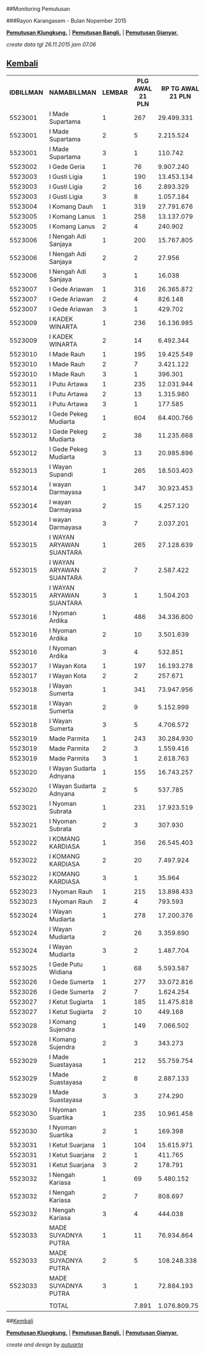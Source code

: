 ##Monitoring Pemutusan 

###Rayon Karangasem - Bulan Nopember 2015

**[Pemutusan Klungkung.](https://github.com/areabatur/3mm.3atur/blob/master/klungkung112015.markdown )** | 
**[Pemutusan Bangli.](https://github.com/areabatur/3mm.3atur/blob/master/bangli112015.markdown )** | 
**[Pemutusan Gianyar.](https://github.com/areabatur/3mm.3atur/blob/master/gianyar112015.markdown )**


_create data tgl 26.11.2015 jam 07.06_
## [Kembali](http://areabatur.github.io/3mm.3atur/)

<table><tbody><tr><th>IDBILLMAN</th><th>NAMABILLMAN</th><th>LEMBAR</th><th> PLG AWAL 21 PLN </th><th> RP TG AWAL 21 PLN </th><th> RP BK AWAL 21 PLN </th><th> TARGET AKHIR PLN </th><th> % REALISASI </th><th> SISA RP TG 26 07:30 </th><th> SISA RP BK 26 07:30 </th><th> SISA PLG 26 07:30 </th><th>BELUM</th><th>DATANGI</th><th>SEGEL</th><th>LNS</th><th> SISA RP TG 25 16:45 </th><th> SISA RP BK 25 16:45 </th><th> SISA PLG 25 16:45 </th><th>BELUM</th><th>DATANGI</th><th>SEGEL</th><th>LNS</th><th> SISA RP TG 25 01:45 </th><th> SISA RP BK 25 01:45 </th><th> SISA PLG 25 01:45 </th><th> BELUM </th><th> DATANGI </th><th> SEGEL </th><th> LNS </th><th> </th><th> SISA RP TG 24 0617 </th><th> SISA RP BK </th><th> TPLG </th><th> BELUM </th><th> DATANGI </th><th> SEGEL </th><th> LNS </th><th> SISA RP TG 23 1830 </th><th> SISA RP BK </th><th> TPLG </th><th> BELUM </th><th> DATANGI </th><th> SEGEL </th></tr><tr><td>5523001</td><td>I Made Supartama</td><td>1</td><td> 267 </td><td> 29.499.331 </td><td> 1.092.864 </td><td> 5.113.576 </td><td> (1)</td><td> 16.926.402 </td><td> 653.864 </td><td> 169 </td><td>169</td><td> </td><td> </td><td>418450|6</td><td> 17.344.852 </td><td> 673.864 </td><td> 175 </td><td>175</td><td> </td><td> </td><td>3150353|15</td><td> 20.495.205 </td><td> 815.864 </td><td> 190 </td><td> 190 </td><td> </td><td> </td><td> 2685505|19 </td><td> </td><td> 23.180.710 </td><td> 888.864 </td><td> 209 </td><td> 209 </td><td> </td><td> </td><td> 234457|3 </td><td> 23.415.167 </td><td> 897.864 </td><td> 212 </td><td> 212 </td><td> </td><td> </td></tr><tr><td>5523001</td><td>I Made Supartama</td><td>2</td><td> 5 </td><td> 2.215.524 </td><td> 87.000 </td><td> 384.051 </td><td> (4)</td><td> 2.196.706 </td><td> 78.000 </td><td> 4 </td><td>0</td><td>4</td><td> </td><td>0|0</td><td> 2.196.706 </td><td> 78.000 </td><td> 4 </td><td>0</td><td>4</td><td> </td><td>0|0</td><td> 2.196.706 </td><td> 78.000 </td><td> 4 </td><td> - </td><td> 4 </td><td> </td><td> 0|0 </td><td> </td><td> 2.196.706 </td><td> 78.000 </td><td> 4 </td><td> - </td><td> 4 </td><td> </td><td> 0|0 </td><td> 2.196.706 </td><td> 78.000 </td><td> 4 </td><td> - </td><td> 4 </td><td> </td></tr><tr><td>5523001</td><td>I Made Supartama</td><td>3</td><td> 1 </td><td> 110.742 </td><td> 18.000 </td><td> 19.197 </td><td> 2 </td><td> - </td><td> - </td><td> </td><td>0</td><td> </td><td> </td><td>0|0</td><td> - </td><td> - </td><td> </td><td>0</td><td> </td><td>0</td><td>0|0</td><td> - </td><td> - </td><td> </td><td> - </td><td> </td><td> </td><td> 110742|1 </td><td> </td><td> 110.742 </td><td> 18.000 </td><td> 1 </td><td> 1 </td><td> </td><td> </td><td> 0|0 </td><td> 110.742 </td><td> 18.000 </td><td> 1 </td><td> 1 </td><td> </td><td> </td></tr><tr><td>5523002</td><td>I Gede Geria</td><td>1</td><td> 76 </td><td> 9.907.240 </td><td> 545.000 </td><td> 1.717.375 </td><td> 0 </td><td> 2.807.730 </td><td> 122.000 </td><td> 25 </td><td>23</td><td>2</td><td> </td><td>0|0</td><td> 2.807.730 </td><td> 122.000 </td><td> 25 </td><td>23</td><td>2</td><td> </td><td>0|0</td><td> 2.807.730 </td><td> 122.000 </td><td> 25 </td><td> 23 </td><td> 2 </td><td> </td><td> 2707979|17 </td><td> </td><td> 5.515.709 </td><td> 247.000 </td><td> 42 </td><td> 40 </td><td> 2 </td><td> </td><td> 245473|8 </td><td> 5.761.182 </td><td> 271.000 </td><td> 50 </td><td> 48 </td><td> 2 </td><td> </td></tr><tr><td>5523003</td><td>I Gusti Ligia</td><td>1</td><td> 190 </td><td> 13.453.134 </td><td> 657.000 </td><td> 2.332.040 </td><td> (1)</td><td> 6.545.894 </td><td> 387.000 </td><td> 109 </td><td>109</td><td> </td><td> </td><td>299054|2</td><td> 6.844.948 </td><td> 395.000 </td><td> 111 </td><td>111</td><td> </td><td> </td><td>1654835|18</td><td> 8.499.783 </td><td> 453.000 </td><td> 129 </td><td> 129 </td><td> </td><td> </td><td> 355212|7 </td><td> </td><td> 8.854.995 </td><td> 474.000 </td><td> 136 </td><td> 136 </td><td> </td><td> </td><td> 142236|2 </td><td> 8.997.231 </td><td> 480.000 </td><td> 138 </td><td> 138 </td><td> </td><td> </td></tr><tr><td>5523003</td><td>I Gusti Ligia</td><td>2</td><td> 16 </td><td> 2.893.329 </td><td> 162.000 </td><td> 501.546 </td><td> (3)</td><td> 2.513.937 </td><td> 117.000 </td><td> 11 </td><td>11</td><td> </td><td> </td><td>0|0</td><td> 2.513.937 </td><td> 117.000 </td><td> 11 </td><td>11</td><td> </td><td> </td><td>248734|3</td><td> 2.762.671 </td><td> 144.000 </td><td> 14 </td><td> 14 </td><td> </td><td> </td><td> 48179|1 </td><td> </td><td> 2.810.850 </td><td> 153.000 </td><td> 15 </td><td> 15 </td><td> </td><td> </td><td> 0|0 </td><td> 2.810.850 </td><td> 153.000 </td><td> 15 </td><td> 15 </td><td> </td><td> </td></tr><tr><td>5523003</td><td>I Gusti Ligia</td><td>3</td><td> 8 </td><td> 1.057.184 </td><td> 144.000 </td><td> 183.258 </td><td> 2 </td><td> 64.103 </td><td> 18.000 </td><td> 1 </td><td>1</td><td> </td><td> </td><td>0|0</td><td> 64.103 </td><td> 18.000 </td><td> 1 </td><td>1</td><td> </td><td> </td><td>0|0</td><td> 64.103 </td><td> 18.000 </td><td> 1 </td><td> 1 </td><td> </td><td> </td><td> 774285|4 </td><td> </td><td> 838.388 </td><td> 90.000 </td><td> 5 </td><td> 5 </td><td> </td><td> </td><td> 0|0 </td><td> 838.388 </td><td> 90.000 </td><td> 5 </td><td> 5 </td><td> </td><td> </td></tr><tr><td>5523004</td><td>I Komang Dauh</td><td>1</td><td> 319 </td><td> 27.791.676 </td><td> 1.135.000 </td><td> 4.817.562 </td><td> (2)</td><td> 16.671.178 </td><td> 467.000 </td><td> 136 </td><td>136</td><td> </td><td> </td><td>2333410|59</td><td> 19.004.588 </td><td> 644.000 </td><td> 195 </td><td>195</td><td> </td><td> </td><td>810571|10</td><td> 19.815.159 </td><td> 676.000 </td><td> 205 </td><td> 205 </td><td> </td><td> </td><td> 3760490|51 </td><td> </td><td> 23.575.649 </td><td> 884.000 </td><td> 256 </td><td> 256 </td><td> </td><td> </td><td> 452340|8 </td><td> 24.027.989 </td><td> 919.000 </td><td> 264 </td><td> 264 </td><td> </td><td> </td></tr><tr><td>5523005</td><td>I Komang Lanus</td><td>1</td><td> 258 </td><td> 13.137.079 </td><td> 807.000 </td><td> 2.277.253 </td><td> (1)</td><td> 7.707.963 </td><td> 503.000 </td><td> 165 </td><td>165</td><td> </td><td> </td><td>0|0</td><td> 7.707.963 </td><td> 503.000 </td><td> 165 </td><td>165</td><td> </td><td> </td><td>1107679|13</td><td> 8.815.642 </td><td> 548.000 </td><td> 178 </td><td> 178 </td><td> </td><td> </td><td> 520668|16 </td><td> </td><td> 9.336.310 </td><td> 600.000 </td><td> 194 </td><td> 194 </td><td> </td><td> </td><td> 0|0 </td><td> 9.336.310 </td><td> 600.000 </td><td> 194 </td><td> 194 </td><td> </td><td> </td></tr><tr><td>5523005</td><td>I Komang Lanus</td><td>2</td><td> 4 </td><td> 240.902 </td><td> 36.000 </td><td> 41.759 </td><td> 0 </td><td> 63.682 </td><td> 9.000 </td><td> 1 </td><td>1</td><td> </td><td> </td><td>0|0</td><td> 63.682 </td><td> 9.000 </td><td> 1 </td><td>1</td><td> </td><td> </td><td>0|0</td><td> 63.682 </td><td> 9.000 </td><td> 1 </td><td> 1 </td><td> </td><td> </td><td> 86943|2 </td><td> </td><td> 150.625 </td><td> 27.000 </td><td> 3 </td><td> 3 </td><td> </td><td> </td><td> 0|0 </td><td> 150.625 </td><td> 27.000 </td><td> 3 </td><td> 3 </td><td> </td><td> </td></tr><tr><td>5523006</td><td>I Nengah Adi Sanjaya</td><td>1</td><td> 200 </td><td> 15.767.805 </td><td> 769.000 </td><td> 2.733.278 </td><td> (1)</td><td> 8.644.261 </td><td> 457.000 </td><td> 113 </td><td>113</td><td> </td><td> </td><td>269563|3</td><td> 8.913.824 </td><td> 466.000 </td><td> 116 </td><td>116</td><td> </td><td> </td><td>106467|3</td><td> 9.020.291 </td><td> 475.000 </td><td> 119 </td><td> 119 </td><td> </td><td> </td><td> 298836|4 </td><td> </td><td> 9.319.127 </td><td> 487.000 </td><td> 123 </td><td> 123 </td><td> </td><td> </td><td> 614865|18 </td><td> 9.933.992 </td><td> 541.000 </td><td> 141 </td><td> 141 </td><td> </td><td> </td></tr><tr><td>5523006</td><td>I Nengah Adi Sanjaya</td><td>2</td><td> 2 </td><td> 27.956 </td><td> 18.000 </td><td> 4.846 </td><td> (4)</td><td> 27.956 </td><td> 18.000 </td><td> 2 </td><td>0</td><td> </td><td>2</td><td>0|0</td><td> 27.956 </td><td> 18.000 </td><td> 2 </td><td>0</td><td> </td><td>2</td><td>0|0</td><td> 27.956 </td><td> 18.000 </td><td> 2 </td><td> - </td><td> </td><td> 2 </td><td> 0|0 </td><td> </td><td> 27.956 </td><td> 18.000 </td><td> 2 </td><td> - </td><td> </td><td> 2 </td><td> 0|0 </td><td> 27.956 </td><td> 18.000 </td><td> 2 </td><td> - </td><td> </td><td> 2 </td></tr><tr><td>5523006</td><td>I Nengah Adi Sanjaya</td><td>3</td><td> 1 </td><td> 16.038 </td><td> 18.000 </td><td> 2.780 </td><td> (4)</td><td> 16.038 </td><td> 18.000 </td><td> 1 </td><td>1</td><td> </td><td> </td><td>0|0</td><td> 16.038 </td><td> 18.000 </td><td> 1 </td><td>1</td><td> </td><td> </td><td>0|0</td><td> 16.038 </td><td> 18.000 </td><td> 1 </td><td> 1 </td><td> </td><td> </td><td> 0|0 </td><td> </td><td> 16.038 </td><td> 18.000 </td><td> 1 </td><td> 1 </td><td> </td><td> </td><td> 0|0 </td><td> 16.038 </td><td> 18.000 </td><td> 1 </td><td> 1 </td><td> </td><td> </td></tr><tr><td>5523007</td><td>I Gede Ariawan</td><td>1</td><td> 316 </td><td> 26.365.872 </td><td> 1.169.000 </td><td> 4.570.405 </td><td> (1)</td><td> 11.734.751 </td><td> 512.000 </td><td> 155 </td><td>85</td><td>66</td><td>4</td><td>4117182|68</td><td> 15.851.933 </td><td> 767.000 </td><td> 223 </td><td>127</td><td>90</td><td>6</td><td>3237531|20</td><td> 19.089.464 </td><td> 884.000 </td><td> 243 </td><td> 144 </td><td> 92 </td><td> 7 </td><td> 906984|19 </td><td> </td><td> 19.996.448 </td><td> 941.000 </td><td> 262 </td><td> 155 </td><td> 100 </td><td> 7 </td><td> 525949|10 </td><td> 20.522.397 </td><td> 971.000 </td><td> 272 </td><td> 157 </td><td> 108 </td><td> 7 </td></tr><tr><td>5523007</td><td>I Gede Ariawan</td><td>2</td><td> 4 </td><td> 826.148 </td><td> 36.000 </td><td> 143.209 </td><td> 1 </td><td> 140.930 </td><td> 18.000 </td><td> 2 </td><td>0</td><td>2</td><td> </td><td>0|0</td><td> 140.930 </td><td> 18.000 </td><td> 2 </td><td>0</td><td>2</td><td> </td><td>685218|2</td><td> 826.148 </td><td> 36.000 </td><td> 4 </td><td> - </td><td> 4 </td><td> </td><td> 0|0 </td><td> </td><td> 826.148 </td><td> 36.000 </td><td> 4 </td><td> - </td><td> 4 </td><td> </td><td> 0|0 </td><td> 826.148 </td><td> 36.000 </td><td> 4 </td><td> - </td><td> 4 </td><td> </td></tr><tr><td>5523007</td><td>I Gede Ariawan</td><td>3</td><td> 1 </td><td> 429.702 </td><td> 30.000 </td><td> 74.487 </td><td> (4)</td><td> 429.702 </td><td> 30.000 </td><td> 1 </td><td>1</td><td> </td><td> </td><td>0|0</td><td> 429.702 </td><td> 30.000 </td><td> 1 </td><td>1</td><td> </td><td> </td><td>0|0</td><td> 429.702 </td><td> 30.000 </td><td> 1 </td><td> 1 </td><td> </td><td> </td><td> 0|0 </td><td> </td><td> 429.702 </td><td> 30.000 </td><td> 1 </td><td> 1 </td><td> </td><td> </td><td> 0|0 </td><td> 429.702 </td><td> 30.000 </td><td> 1 </td><td> 1 </td><td> </td><td> </td></tr><tr><td>5523009</td><td>I KADEK WINARTA</td><td>1</td><td> 236 </td><td> 16.136.985 </td><td> 757.000 </td><td> 2.797.274 </td><td> (2)</td><td> 11.274.197 </td><td> 565.000 </td><td> 177 </td><td>177</td><td> </td><td> </td><td>0|0</td><td> 11.274.197 </td><td> 565.000 </td><td> 177 </td><td>177</td><td> </td><td> </td><td>166723|8</td><td> 11.440.920 </td><td> 589.000 </td><td> 185 </td><td> 185 </td><td> </td><td> </td><td> 880025|14 </td><td> </td><td> 12.320.945 </td><td> 631.000 </td><td> 199 </td><td> 199 </td><td> </td><td> </td><td> 679054|2 </td><td> 12.999.999 </td><td> 641.000 </td><td> 201 </td><td> 201 </td><td> </td><td> </td></tr><tr><td>5523009</td><td>I KADEK WINARTA</td><td>2</td><td> 14 </td><td> 6.492.344 </td><td> 162.000 </td><td> 1.125.419 </td><td> (4)</td><td> 6.322.514 </td><td> 144.000 </td><td> 12 </td><td>0</td><td>12</td><td> </td><td>0|0</td><td> 6.322.514 </td><td> 144.000 </td><td> 12 </td><td>0</td><td>12</td><td> </td><td>0|0</td><td> 6.322.514 </td><td> 144.000 </td><td> 12 </td><td> - </td><td> 12 </td><td> </td><td> 169830|2 </td><td> </td><td> 6.492.344 </td><td> 162.000 </td><td> 14 </td><td> - </td><td> 14 </td><td> </td><td> 0|0 </td><td> 6.492.344 </td><td> 162.000 </td><td> 14 </td><td> - </td><td> 14 </td><td> </td></tr><tr><td>5523010</td><td>I Made Rauh</td><td>1</td><td> 195 </td><td> 19.425.549 </td><td> 905.000 </td><td> 3.367.331 </td><td> (1)</td><td> 11.729.614 </td><td> 525.000 </td><td> 111 </td><td>111</td><td> </td><td> </td><td>0|0</td><td> 11.729.614 </td><td> 525.000 </td><td> 111 </td><td>111</td><td> </td><td> </td><td>911875|9</td><td> 12.641.489 </td><td> 558.000 </td><td> 120 </td><td> 120 </td><td> </td><td> </td><td> 3309711|20 </td><td> </td><td> 15.951.200 </td><td> 726.000 </td><td> 140 </td><td> 140 </td><td> </td><td> </td><td> 0|0 </td><td> 15.951.200 </td><td> 726.000 </td><td> 140 </td><td> 140 </td><td> </td><td> </td></tr><tr><td>5523010</td><td>I Made Rauh</td><td>2</td><td> 7 </td><td> 3.421.122 </td><td> 105.000 </td><td> 593.036 </td><td> (4)</td><td> 3.263.410 </td><td> 87.000 </td><td> 5 </td><td>1</td><td>4</td><td> </td><td>0|0</td><td> 3.263.410 </td><td> 87.000 </td><td> 5 </td><td>1</td><td>4</td><td> </td><td>0|0</td><td> 3.263.410 </td><td> 87.000 </td><td> 5 </td><td> 1 </td><td> 4 </td><td> </td><td> 0|0 </td><td> </td><td> 3.263.410 </td><td> 87.000 </td><td> 5 </td><td> 1 </td><td> 4 </td><td> </td><td> 0|0 </td><td> 3.263.410 </td><td> 87.000 </td><td> 5 </td><td> 1 </td><td> 4 </td><td> </td></tr><tr><td>5523010</td><td>I Made Rauh</td><td>3</td><td> 1 </td><td> 396.301 </td><td> 18.000 </td><td> 68.697 </td><td> 2 </td><td> - </td><td> - </td><td> - </td><td>0</td><td> </td><td> </td><td>0|0</td><td> - </td><td> - </td><td> - </td><td>0</td><td> </td><td> </td><td>396301|1</td><td> 396.301 </td><td> 18.000 </td><td> 1 </td><td> 1 </td><td> </td><td> </td><td> 0|0 </td><td> </td><td> 396.301 </td><td> 18.000 </td><td> 1 </td><td> 1 </td><td> </td><td> </td><td> 0|0 </td><td> 396.301 </td><td> 18.000 </td><td> 1 </td><td> 1 </td><td> </td><td> </td></tr><tr><td>5523011</td><td>I Putu Artawa</td><td>1</td><td> 235 </td><td> 12.031.944 </td><td> 734.000 </td><td> 2.085.683 </td><td> (1)</td><td> 6.396.190 </td><td> 394.000 </td><td> 125 </td><td>121</td><td>4</td><td> </td><td>0|0</td><td> 6.396.190 </td><td> 394.000 </td><td> 125 </td><td>121</td><td>4</td><td> </td><td>1338242|19</td><td> 7.734.432 </td><td> 455.000 </td><td> 144 </td><td> 140 </td><td> 4 </td><td> </td><td> 1297687|23 </td><td> </td><td> 9.032.119 </td><td> 524.000 </td><td> 167 </td><td> 161 </td><td> 6 </td><td> </td><td> 0|0 </td><td> 9.032.119 </td><td> 524.000 </td><td> 167 </td><td> 161 </td><td> 6 </td><td> </td></tr><tr><td>5523011</td><td>I Putu Artawa</td><td>2</td><td> 13 </td><td> 1.315.980 </td><td> 117.000 </td><td> 228.119 </td><td> (0)</td><td> 479.579 </td><td> 45.000 </td><td> 5 </td><td>5</td><td> </td><td> </td><td>0|0</td><td> 479.579 </td><td> 45.000 </td><td> 5 </td><td>5</td><td> </td><td> </td><td>0|0</td><td> 479.579 </td><td> 45.000 </td><td> 5 </td><td> 5 </td><td> </td><td> </td><td> 112331|1 </td><td> </td><td> 591.910 </td><td> 54.000 </td><td> 6 </td><td> 6 </td><td> </td><td> </td><td> 0|0 </td><td> 591.910 </td><td> 54.000 </td><td> 6 </td><td> 6 </td><td> </td><td> </td></tr><tr><td>5523011</td><td>I Putu Artawa</td><td>3</td><td> 1 </td><td> 177.585 </td><td> 18.000 </td><td> 30.784 </td><td> 2 </td><td> - </td><td> - </td><td> - </td><td>0</td><td> </td><td> </td><td>0|0</td><td> - </td><td> - </td><td> - </td><td>0</td><td> </td><td>0</td><td>0|0</td><td> </td><td> </td><td> </td><td> - </td><td> </td><td> </td><td> 0|0 </td><td> </td><td> </td><td> </td><td> </td><td> </td><td> </td><td> </td><td> 0|0 </td><td> </td><td> </td><td> </td><td> </td><td> </td><td> </td></tr><tr><td>5523012</td><td>I Gede Pekeg Mudiarta</td><td>1</td><td> 604 </td><td> 64.400.766 </td><td> 2.922.581 </td><td> 11.163.582 </td><td> (1)</td><td> 27.812.865 </td><td> 1.485.000 </td><td> 343 </td><td>343</td><td> </td><td> </td><td>3195064|57</td><td> 31.007.929 </td><td> 1.658.000 </td><td> 400 </td><td>400</td><td> </td><td> </td><td>3176104|6</td><td> 34.184.033 </td><td> 1.757.366 </td><td> 406 </td><td> 406 </td><td> </td><td> </td><td> 2793593|35 </td><td> </td><td> 36.977.626 </td><td> 1.934.366 </td><td> 441 </td><td> 441 </td><td> </td><td> </td><td> 941889|26 </td><td> 37.919.515 </td><td> 2.012.366 </td><td> 467 </td><td> 467 </td><td> </td><td> </td></tr><tr><td>5523012</td><td>I Gede Pekeg Mudiarta</td><td>2</td><td> 38 </td><td> 11.235.668 </td><td> 414.000 </td><td> 1.947.652 </td><td> (2)</td><td> 8.056.225 </td><td> 285.000 </td><td> 25 </td><td>25</td><td> </td><td> </td><td>0|0</td><td> 8.056.225 </td><td> 285.000 </td><td> 25 </td><td>25</td><td> </td><td> </td><td>2187870|3</td><td> 10.244.095 </td><td> 318.000 </td><td> 28 </td><td> 28 </td><td> </td><td> </td><td> 0|0 </td><td> </td><td> 10.244.095 </td><td> 318.000 </td><td> 28 </td><td> 28 </td><td> </td><td> </td><td> 0|0 </td><td> 10.244.095 </td><td> 318.000 </td><td> 28 </td><td> 28 </td><td> </td><td> </td></tr><tr><td>5523012</td><td>I Gede Pekeg Mudiarta</td><td>3</td><td> 13 </td><td> 20.985.896 </td><td> 1.260.421 </td><td> 3.637.810 </td><td> (1)</td><td> 11.256.264 </td><td> 662.395 </td><td> 7 </td><td>7</td><td> </td><td> </td><td>424749|3</td><td> 11.681.013 </td><td> 716.395 </td><td> 10 </td><td>10</td><td> </td><td> </td><td>0|0</td><td> 11.681.013 </td><td> 716.395 </td><td> 10 </td><td> 10 </td><td> </td><td> </td><td> 9275109|2 </td><td> </td><td> 20.956.122 </td><td> 1.242.421 </td><td> 12 </td><td> 12 </td><td> </td><td> </td><td> 0|0 </td><td> 20.956.122 </td><td> 1.242.421 </td><td> 12 </td><td> 12 </td><td> </td><td> </td></tr><tr><td>5523013</td><td>I Wayan Supandi</td><td>1</td><td> 265 </td><td> 18.503.403 </td><td> 894.000 </td><td> 3.207.481 </td><td> (2)</td><td> 13.293.953 </td><td> 545.000 </td><td> 152 </td><td>152</td><td> </td><td> </td><td>0|0</td><td> 13.293.953 </td><td> 545.000 </td><td> 152 </td><td>152</td><td> </td><td> </td><td>2263060|49</td><td> 15.557.013 </td><td> 692.000 </td><td> 201 </td><td> 201 </td><td> </td><td> </td><td> 861088|17 </td><td> </td><td> 16.418.101 </td><td> 743.000 </td><td> 218 </td><td> 218 </td><td> </td><td> </td><td> 79765|2 </td><td> 16.497.866 </td><td> 749.000 </td><td> 220 </td><td> 220 </td><td> </td><td> </td></tr><tr><td>5523014</td><td>I wayan Darmayasa</td><td>1</td><td> 347 </td><td> 30.923.453 </td><td> 1.194.000 </td><td> 5.360.441 </td><td> (2)</td><td> 20.541.858 </td><td> 865.000 </td><td> 248 </td><td>182</td><td>65</td><td>1</td><td>0|0</td><td> 20.541.858 </td><td> 865.000 </td><td> 248 </td><td>182</td><td>65</td><td>1</td><td>1025730|14</td><td> 21.567.588 </td><td> 907.000 </td><td> 262 </td><td> 191 </td><td> 70 </td><td> 1 </td><td> 1565929|25 </td><td> </td><td> 23.133.517 </td><td> 984.000 </td><td> 287 </td><td> 208 </td><td> 78 </td><td> 1 </td><td> 633789|1 </td><td> 23.767.306 </td><td> 989.000 </td><td> 288 </td><td> 209 </td><td> 78 </td><td> 1 </td></tr><tr><td>5523014</td><td>I wayan Darmayasa</td><td>2</td><td> 15 </td><td> 4.257.120 </td><td> 153.000 </td><td> 737.953 </td><td> (4)</td><td> 4.140.108 </td><td> 135.000 </td><td> 13 </td><td>11</td><td>2</td><td> </td><td>0|0</td><td> 4.140.108 </td><td> 135.000 </td><td> 13 </td><td>11</td><td>2</td><td> </td><td>0|0</td><td> 4.140.108 </td><td> 135.000 </td><td> 13 </td><td> 11 </td><td> 2 </td><td> </td><td> 70097|1 </td><td> </td><td> 4.210.205 </td><td> 144.000 </td><td> 14 </td><td> 12 </td><td> 2 </td><td> </td><td> 0|0 </td><td> 4.210.205 </td><td> 144.000 </td><td> 14 </td><td> 12 </td><td> 2 </td><td> </td></tr><tr><td>5523014</td><td>I wayan Darmayasa</td><td>3</td><td> 7 </td><td> 2.037.201 </td><td> 138.000 </td><td> 353.140 </td><td> (1)</td><td> 958.104 </td><td> 30.000 </td><td> 1 </td><td>1</td><td> </td><td> </td><td>70372|2</td><td> 1.028.476 </td><td> 66.000 </td><td> 3 </td><td>1</td><td>2</td><td> </td><td>357421|2</td><td> 1.385.897 </td><td> 102.000 </td><td> 5 </td><td> 3 </td><td> 2 </td><td> </td><td> 581806|1 </td><td> </td><td> 1.967.703 </td><td> 120.000 </td><td> 6 </td><td> 4 </td><td> 2 </td><td> </td><td> 0|0 </td><td> 1.967.703 </td><td> 120.000 </td><td> 6 </td><td> 4 </td><td> 2 </td><td> </td></tr><tr><td>5523015</td><td>I WAYAN ARYAWAN SUANTARA</td><td>1</td><td> 265 </td><td> 27.128.639 </td><td> 1.435.000 </td><td> 4.702.627 </td><td> (1)</td><td> 15.064.656 </td><td> 838.000 </td><td> 179 </td><td>179</td><td> </td><td> </td><td>107687|1</td><td> 15.172.343 </td><td> 841.000 </td><td> 180 </td><td>180</td><td> </td><td> </td><td>3461998|4</td><td> 18.634.341 </td><td> 950.000 </td><td> 184 </td><td> 184 </td><td> </td><td> </td><td> 2917687|34 </td><td> </td><td> 21.552.028 </td><td> 1.200.000 </td><td> 218 </td><td> 218 </td><td> </td><td> </td><td> 76680|1 </td><td> 21.628.708 </td><td> 1.203.000 </td><td> 219 </td><td> 219 </td><td> </td><td> </td></tr><tr><td>5523015</td><td>I WAYAN ARYAWAN SUANTARA</td><td>2</td><td> 7 </td><td> 2.587.422 </td><td> 75.000 </td><td> 448.518 </td><td> (3)</td><td> 2.095.104 </td><td> 39.000 </td><td> 3 </td><td>1</td><td> </td><td>2</td><td>0|0</td><td> 2.095.104 </td><td> 39.000 </td><td> 3 </td><td>1</td><td> </td><td>2</td><td>0|0</td><td> 2.095.104 </td><td> 39.000 </td><td> 3 </td><td> 1 </td><td> </td><td> 2 </td><td> 0|0 </td><td> </td><td> 2.095.104 </td><td> 39.000 </td><td> 3 </td><td> 1 </td><td> </td><td> 2 </td><td> 0|0 </td><td> 2.095.104 </td><td> 39.000 </td><td> 3 </td><td> 1 </td><td> </td><td> 2 </td></tr><tr><td>5523015</td><td>I WAYAN ARYAWAN SUANTARA</td><td>3</td><td> 1 </td><td> 1.504.203 </td><td> 30.000 </td><td> 260.747 </td><td> (4)</td><td> 1.504.203 </td><td> 30.000 </td><td> 1 </td><td> </td><td> </td><td> </td><td>0|0</td><td> 1.504.203 </td><td> 30.000 </td><td> 1 </td><td> </td><td> </td><td> </td><td>0|0</td><td> 1.504.203 </td><td> 30.000 </td><td> 1 </td><td> </td><td> </td><td> </td><td> 0|0 </td><td> </td><td> 1.504.203 </td><td> 30.000 </td><td> 1 </td><td> 1 </td><td> </td><td> </td><td> 0|0 </td><td> 1.504.203 </td><td> 30.000 </td><td> 1 </td><td> 1 </td><td> </td><td> </td></tr><tr><td>5523016</td><td>I Nyoman Ardika</td><td>1</td><td> 486 </td><td> 34.336.600 </td><td> 1.655.000 </td><td> 5.952.095 </td><td> (2)</td><td> 24.314.995 </td><td> 1.131.000 </td><td> 345 </td><td>345</td><td> </td><td> </td><td>299160|5</td><td> 24.614.155 </td><td> 1.146.000 </td><td> 350 </td><td>350</td><td> </td><td> </td><td>948662|8</td><td> 25.562.817 </td><td> 1.181.000 </td><td> 358 </td><td> 358 </td><td> </td><td> </td><td> 2422777|33 </td><td> </td><td> 27.985.594 </td><td> 1.290.000 </td><td> 391 </td><td> 391 </td><td> </td><td> </td><td> 1069278|21 </td><td> 29.054.872 </td><td> 1.362.000 </td><td> 412 </td><td> 412 </td><td> </td><td> </td></tr><tr><td>5523016</td><td>I Nyoman Ardika</td><td>2</td><td> 10 </td><td> 3.501.639 </td><td> 114.000 </td><td> 606.993 </td><td> (3)</td><td> 3.306.445 </td><td> 105.000 </td><td> 9 </td><td>9</td><td> </td><td> </td><td>0|0</td><td> 3.306.445 </td><td> 105.000 </td><td> 9 </td><td>9</td><td> </td><td> </td><td>0|0</td><td> 3.306.445 </td><td> 105.000 </td><td> 9 </td><td> 9 </td><td> </td><td> </td><td> 195194|1 </td><td> </td><td> 3.501.639 </td><td> 114.000 </td><td> 10 </td><td> 10 </td><td> </td><td> </td><td> 0|0 </td><td> 3.501.639 </td><td> 114.000 </td><td> 10 </td><td> 10 </td><td> </td><td> </td></tr><tr><td>5523016</td><td>I Nyoman Ardika</td><td>3</td><td> 4 </td><td> 532.851 </td><td> 72.000 </td><td> 92.367 </td><td> (4)</td><td> 532.851 </td><td> 72.000 </td><td> 4 </td><td>4</td><td> </td><td> </td><td>0|0</td><td> 532.851 </td><td> 72.000 </td><td> 4 </td><td>4</td><td> </td><td> </td><td>0|0</td><td> 532.851 </td><td> 72.000 </td><td> 4 </td><td> 4 </td><td> </td><td> </td><td> 0|0 </td><td> </td><td> 532.851 </td><td> 72.000 </td><td> 4 </td><td> 4 </td><td> </td><td> </td><td> 0|0 </td><td> 532.851 </td><td> 72.000 </td><td> 4 </td><td> 4 </td><td> </td><td> </td></tr><tr><td>5523017</td><td>I Wayan Kota</td><td>1</td><td> 197 </td><td> 16.193.278 </td><td> 798.000 </td><td> 2.807.032 </td><td> (3)</td><td> 13.392.946 </td><td> 684.000 </td><td> 161 </td><td>161</td><td> </td><td> </td><td>31574|1</td><td> 13.424.520 </td><td> 687.000 </td><td> 162 </td><td>162</td><td> </td><td> </td><td>574164|3</td><td> 13.998.684 </td><td> 698.000 </td><td> 165 </td><td> 165 </td><td> </td><td> </td><td> 478742|5 </td><td> </td><td> 14.477.426 </td><td> 715.000 </td><td> 170 </td><td> 170 </td><td> </td><td> </td><td> 18209|1 </td><td> 14.495.635 </td><td> 718.000 </td><td> 171 </td><td> 171 </td><td> </td><td> </td></tr><tr><td>5523017</td><td>I Wayan Kota</td><td>2</td><td> 2 </td><td> 257.671 </td><td> 18.000 </td><td> 44.666 </td><td> (4)</td><td> 257.671 </td><td> 18.000 </td><td> 2 </td><td>2</td><td> </td><td> </td><td>0|0</td><td> 257.671 </td><td> 18.000 </td><td> 2 </td><td>2</td><td> </td><td> </td><td>0|0</td><td> 257.671 </td><td> 18.000 </td><td> 2 </td><td> 2 </td><td> </td><td> </td><td> 0|0 </td><td> </td><td> 257.671 </td><td> 18.000 </td><td> 2 </td><td> 2 </td><td> </td><td> </td><td> 0|0 </td><td> 257.671 </td><td> 18.000 </td><td> 2 </td><td> 2 </td><td> </td><td> </td></tr><tr><td>5523018</td><td>I Wayan Sumerta</td><td>1</td><td> 341 </td><td> 73.947.956 </td><td> 2.448.828 </td><td> 12.818.544 </td><td> (1)</td><td> 36.602.531 </td><td> 1.244.341 </td><td> 203 </td><td>203</td><td> </td><td> </td><td>285561|2</td><td> 36.888.092 </td><td> 1.252.341 </td><td> 205 </td><td>205</td><td> </td><td> </td><td>1401957|16</td><td> 38.290.049 </td><td> 1.304.341 </td><td> 221 </td><td> 221 </td><td> </td><td> </td><td> 1478577|17 </td><td> </td><td> 39.768.626 </td><td> 1.362.341 </td><td> 238 </td><td> 238 </td><td> </td><td> </td><td> 940520|8 </td><td> 40.709.146 </td><td> 1.388.341 </td><td> 246 </td><td> 246 </td><td> </td><td> </td></tr><tr><td>5523018</td><td>I Wayan Sumerta</td><td>2</td><td> 9 </td><td> 5.152.999 </td><td> 141.000 </td><td> 893.249 </td><td> (4)</td><td> 5.152.999 </td><td> 141.000 </td><td> 9 </td><td>9</td><td> </td><td> </td><td>0|0</td><td> 5.152.999 </td><td> 141.000 </td><td> 9 </td><td>9</td><td> </td><td> </td><td>0|0</td><td> 5.152.999 </td><td> 141.000 </td><td> 9 </td><td> 9 </td><td> </td><td> </td><td> 0|0 </td><td> </td><td> 5.152.999 </td><td> 141.000 </td><td> 9 </td><td> 9 </td><td> </td><td> </td><td> 0|0 </td><td> 5.152.999 </td><td> 141.000 </td><td> 9 </td><td> 9 </td><td> </td><td> </td></tr><tr><td>5523018</td><td>I Wayan Sumerta</td><td>3</td><td> 5 </td><td> 4.706.572 </td><td> 150.000 </td><td> 815.863 </td><td> (3)</td><td> 3.370.445 </td><td> 90.000 </td><td> 3 </td><td>3</td><td> </td><td> </td><td>658613|1</td><td> 4.029.058 </td><td> 120.000 </td><td> 4 </td><td>4</td><td> </td><td> </td><td>677514|1</td><td> 4.706.572 </td><td> 150.000 </td><td> 5 </td><td> 5 </td><td> </td><td> </td><td> 0|0 </td><td> </td><td> 4.706.572 </td><td> 150.000 </td><td> 5 </td><td> 5 </td><td> </td><td> </td><td> 0|0 </td><td> 4.706.572 </td><td> 150.000 </td><td> 5 </td><td> 5 </td><td> </td><td> </td></tr><tr><td>5523019</td><td>Made Parmita</td><td>1</td><td> 243 </td><td> 30.284.930 </td><td> 2.421.000 </td><td> 5.249.756 </td><td> (2)</td><td> 23.264.668 </td><td> 1.982.000 </td><td> 150 </td><td>150</td><td> </td><td> </td><td>113440|5</td><td> 23.378.108 </td><td> 1.997.000 </td><td> 155 </td><td>155</td><td> </td><td> </td><td>359684|8</td><td> 23.737.792 </td><td> 2.023.000 </td><td> 163 </td><td> 163 </td><td> </td><td> </td><td> 1709894|24 </td><td> </td><td> 25.447.686 </td><td> 2.101.000 </td><td> 187 </td><td> 187 </td><td> </td><td> </td><td> 49107|2 </td><td> 25.496.793 </td><td> 2.107.000 </td><td> 189 </td><td> 189 </td><td> </td><td> </td></tr><tr><td>5523019</td><td>Made Parmita</td><td>2</td><td> 3 </td><td> 1.559.416 </td><td> 255.000 </td><td> 270.318 </td><td> (2)</td><td> 1.021.997 </td><td> 240.000 </td><td> 2 </td><td>2</td><td> </td><td> </td><td>0|0</td><td> 1.021.997 </td><td> 240.000 </td><td> 2 </td><td>2</td><td> </td><td> </td><td>0|0</td><td> 1.021.997 </td><td> 240.000 </td><td> 2 </td><td> 2 </td><td> </td><td> </td><td> 0|0 </td><td> </td><td> 1.021.997 </td><td> 240.000 </td><td> 2 </td><td> 2 </td><td> </td><td> </td><td> 0|0 </td><td> 1.021.997 </td><td> 240.000 </td><td> 2 </td><td> 2 </td><td> </td><td> </td></tr><tr><td>5523019</td><td>Made Parmita</td><td>3</td><td> 1 </td><td> 2.618.763 </td><td> 450.000 </td><td> 453.951 </td><td> (4)</td><td> 2.618.763 </td><td> 450.000 </td><td> 1 </td><td>1</td><td> </td><td> </td><td>0|0</td><td> 2.618.763 </td><td> 450.000 </td><td> 1 </td><td>1</td><td> </td><td> </td><td>0|0</td><td> 2.618.763 </td><td> 450.000 </td><td> 1 </td><td> 1 </td><td> </td><td> </td><td> 0|0 </td><td> </td><td> 2.618.763 </td><td> 450.000 </td><td> 1 </td><td> 1 </td><td> </td><td> </td><td> 0|0 </td><td> 2.618.763 </td><td> 450.000 </td><td> 1 </td><td> 1 </td><td> </td><td> </td></tr><tr><td>5523020</td><td>I Wayan Sudarta Adnyana</td><td>1</td><td> 155 </td><td> 16.743.257 </td><td> 1.211.000 </td><td> 2.902.368 </td><td> (2)</td><td> 10.585.882 </td><td> 647.000 </td><td> 91 </td><td>91</td><td> </td><td> </td><td>0|0</td><td> 10.585.882 </td><td> 647.000 </td><td> 91 </td><td>91</td><td> </td><td> </td><td>2412869|10</td><td> 12.998.751 </td><td> 895.000 </td><td> 101 </td><td> 101 </td><td> </td><td> </td><td> 817585|18 </td><td> </td><td> 13.816.336 </td><td> 998.000 </td><td> 119 </td><td> 119 </td><td> </td><td> </td><td> 0|0 </td><td> 13.816.336 </td><td> 998.000 </td><td> 119 </td><td> 119 </td><td> </td><td> </td></tr><tr><td>5523020</td><td>I Wayan Sudarta Adnyana</td><td>2</td><td> 5 </td><td> 537.785 </td><td> 45.000 </td><td> 93.223 </td><td> 2 </td><td> 44.960 </td><td> 18.000 </td><td> 2 </td><td>2</td><td> </td><td> </td><td>0|0</td><td> 44.960 </td><td> 18.000 </td><td> 2 </td><td>2</td><td> </td><td> </td><td>100434|1</td><td> 145.394 </td><td> 27.000 </td><td> 3 </td><td> 3 </td><td> </td><td> </td><td> 0|0 </td><td> </td><td> 145.394 </td><td> 27.000 </td><td> 3 </td><td> 3 </td><td> </td><td> </td><td> 0|0 </td><td> 145.394 </td><td> 27.000 </td><td> 3 </td><td> 3 </td><td> </td><td> </td></tr><tr><td>5523021</td><td>I Nyoman Subrata</td><td>1</td><td> 231 </td><td> 17.923.519 </td><td> 877.000 </td><td> 3.106.961 </td><td> (2)</td><td> 12.669.111 </td><td> 644.000 </td><td> 156 </td><td>156</td><td> </td><td> </td><td>39058|1</td><td> 12.708.169 </td><td> 647.000 </td><td> 157 </td><td>157</td><td> </td><td> </td><td>2791317|32</td><td> 15.499.486 </td><td> 749.000 </td><td> 189 </td><td> 189 </td><td> </td><td> </td><td> 497902|10 </td><td> </td><td> 15.997.388 </td><td> 779.000 </td><td> 199 </td><td> 199 </td><td> </td><td> </td><td> 0|0 </td><td> 15.997.388 </td><td> 779.000 </td><td> 199 </td><td> 199 </td><td> </td><td> </td></tr><tr><td>5523021</td><td>I Nyoman Subrata</td><td>2</td><td> 3 </td><td> 307.930 </td><td> 27.000 </td><td> 53.378 </td><td> 1 </td><td> 50.123 </td><td> 9.000 </td><td> 1 </td><td>1</td><td> </td><td> </td><td>0|0</td><td> 50.123 </td><td> 9.000 </td><td> 1 </td><td>1</td><td> </td><td> </td><td>0|0</td><td> 50.123 </td><td> 9.000 </td><td> 1 </td><td> 1 </td><td> </td><td> </td><td> 158841|1 </td><td> </td><td> 208.964 </td><td> 18.000 </td><td> 2 </td><td> 2 </td><td> </td><td> </td><td> 0|0 </td><td> 208.964 </td><td> 18.000 </td><td> 2 </td><td> 2 </td><td> </td><td> </td></tr><tr><td>5523022</td><td>I KOMANG KARDIASA</td><td>1</td><td> 356 </td><td> 26.545.403 </td><td> 1.423.000 </td><td> 4.601.526 </td><td> (1)</td><td> 15.017.292 </td><td> 742.000 </td><td> 228 </td><td>228</td><td> </td><td> </td><td>197122|1</td><td> 15.214.414 </td><td> 747.000 </td><td> 229 </td><td>229</td><td> </td><td> </td><td>715680|13</td><td> 15.930.094 </td><td> 788.000 </td><td> 242 </td><td> 242 </td><td> </td><td> </td><td> 2045080|29 </td><td> </td><td> 17.975.174 </td><td> 879.000 </td><td> 271 </td><td> 271 </td><td> </td><td> </td><td> 89543|2 </td><td> 18.064.717 </td><td> 885.000 </td><td> 273 </td><td> 273 </td><td> </td><td> </td></tr><tr><td>5523022</td><td>I KOMANG KARDIASA</td><td>2</td><td> 20 </td><td> 7.497.924 </td><td> 438.000 </td><td> 1.299.731 </td><td> (3)</td><td> 5.991.119 </td><td> 378.000 </td><td> 14 </td><td>14</td><td> </td><td> </td><td>0|0</td><td> 5.991.119 </td><td> 378.000 </td><td> 14 </td><td>14</td><td> </td><td> </td><td>0|0</td><td> 5.991.119 </td><td> 378.000 </td><td> 14 </td><td> 14 </td><td> </td><td> </td><td> 819254|2 </td><td> </td><td> 6.810.373 </td><td> 402.000 </td><td> 16 </td><td> 16 </td><td> </td><td> </td><td> 0|0 </td><td> 6.810.373 </td><td> 402.000 </td><td> 16 </td><td> 16 </td><td> </td><td> </td></tr><tr><td>5523022</td><td>I KOMANG KARDIASA</td><td>3</td><td> 1 </td><td> 35.964 </td><td> 18.000 </td><td> 6.234 </td><td> 2 </td><td> - </td><td> - </td><td> - </td><td>0</td><td> </td><td> </td><td>0|0</td><td> </td><td> </td><td> </td><td> </td><td> </td><td> </td><td>0|0</td><td> </td><td> </td><td> </td><td> </td><td> </td><td> </td><td> 0|0 </td><td> </td><td> </td><td> </td><td> </td><td> </td><td> </td><td> </td><td> 0|0 </td><td> </td><td> </td><td> </td><td> </td><td> </td><td> </td></tr><tr><td>5523023</td><td>I Nyoman Rauh</td><td>1</td><td> 215 </td><td> 13.898.433 </td><td> 722.000 </td><td> 2.409.231 </td><td> (1)</td><td> 8.154.475 </td><td> 436.000 </td><td> 125 </td><td>125</td><td> </td><td> </td><td>119642|2</td><td> 8.274.117 </td><td> 442.000 </td><td> 127 </td><td>127</td><td> </td><td> </td><td>3770810|53</td><td> 12.044.927 </td><td> 613.000 </td><td> 180 </td><td> 180 </td><td> </td><td> </td><td> 792874|13 </td><td> </td><td> 12.837.801 </td><td> 654.000 </td><td> 193 </td><td> 193 </td><td> </td><td> </td><td> 0|0 </td><td> 12.837.801 </td><td> 654.000 </td><td> 193 </td><td> 193 </td><td> </td><td> </td></tr><tr><td>5523023</td><td>I Nyoman Rauh</td><td>2</td><td> 4 </td><td> 793.593 </td><td> 48.000 </td><td> 137.566 </td><td> 0 </td><td> 209.661 </td><td> 24.000 </td><td> 2 </td><td>2</td><td> </td><td> </td><td>0|0</td><td> 209.661 </td><td> 24.000 </td><td> 2 </td><td>2</td><td> </td><td> </td><td>583932|2</td><td> 793.593 </td><td> 48.000 </td><td> 4 </td><td> 4 </td><td> </td><td> </td><td> 0|0 </td><td> </td><td> 793.593 </td><td> 48.000 </td><td> 4 </td><td> 4 </td><td> </td><td> </td><td> 0|0 </td><td> 793.593 </td><td> 48.000 </td><td> 4 </td><td> 4 </td><td> </td><td> </td></tr><tr><td>5523024</td><td>I Wayan Mudiarta</td><td>1</td><td> 278 </td><td> 17.200.376 </td><td> 1.059.000 </td><td> 2.981.608 </td><td> (1)</td><td> 8.388.752 </td><td> 502.000 </td><td> 156 </td><td>146</td><td>4</td><td>6</td><td>0|0</td><td> 8.388.752 </td><td> 502.000 </td><td> 156 </td><td>146</td><td>4</td><td>6</td><td>1914845|28</td><td> 10.303.597 </td><td> 598.000 </td><td> 184 </td><td> 174 </td><td> 4 </td><td> 6 </td><td> 1739717|30 </td><td> </td><td> 12.043.314 </td><td> 690.000 </td><td> 214 </td><td> 200 </td><td> 6 </td><td> 8 </td><td> 11421|1 </td><td> 12.054.735 </td><td> 693.000 </td><td> 215 </td><td> 201 </td><td> 6 </td><td> 8 </td></tr><tr><td>5523024</td><td>I Wayan Mudiarta</td><td>2</td><td> 26 </td><td> 3.359.690 </td><td> 261.000 </td><td> 582.387 </td><td> (4)</td><td> 3.229.620 </td><td> 243.000 </td><td> 24 </td><td>24</td><td> </td><td> </td><td>0|0</td><td> 3.229.620 </td><td> 243.000 </td><td> 24 </td><td>24</td><td> </td><td> </td><td>0|0</td><td> 3.229.620 </td><td> 243.000 </td><td> 24 </td><td> 24 </td><td> </td><td> </td><td> 130070|2 </td><td> </td><td> 3.359.690 </td><td> 261.000 </td><td> 26 </td><td> 26 </td><td> </td><td> </td><td> 0|0 </td><td> 3.359.690 </td><td> 261.000 </td><td> 26 </td><td> 26 </td><td> </td><td> </td></tr><tr><td>5523024</td><td>I Wayan Mudiarta</td><td>3</td><td> 2 </td><td> 1.487.704 </td><td> 78.000 </td><td> 257.887 </td><td> (3)</td><td> 1.384.170 </td><td> 60.000 </td><td> 1 </td><td>1</td><td> </td><td> </td><td>0|0</td><td> 1.384.170 </td><td> 60.000 </td><td> 1 </td><td>1</td><td> </td><td> </td><td>0|0</td><td> 1.384.170 </td><td> 60.000 </td><td> 1 </td><td> 1 </td><td> </td><td> </td><td> 0|0 </td><td> </td><td> 1.384.170 </td><td> 60.000 </td><td> 1 </td><td> 1 </td><td> </td><td> </td><td> 0|0 </td><td> 1.384.170 </td><td> 60.000 </td><td> 1 </td><td> 1 </td><td> </td><td> </td></tr><tr><td>5523025</td><td>I Gede Putu Widiana</td><td>1</td><td> 68 </td><td> 5.593.587 </td><td> 321.000 </td><td> 969.623 </td><td> (0)</td><td> 2.003.500 </td><td> 151.000 </td><td> 17 </td><td>17</td><td> </td><td> </td><td>40127|1</td><td> 2.043.627 </td><td> 154.000 </td><td> 18 </td><td>18</td><td> </td><td> </td><td>15487|1</td><td> 2.059.114 </td><td> 157.000 </td><td> 19 </td><td> 19 </td><td> </td><td> </td><td> 623296|7 </td><td> </td><td> 2.682.410 </td><td> 178.000 </td><td> 26 </td><td> 26 </td><td> </td><td> </td><td> 0|0 </td><td> 2.682.410 </td><td> 178.000 </td><td> 26 </td><td> 26 </td><td> </td><td> </td></tr><tr><td>5523026</td><td>I Gede Sumerta</td><td>1</td><td> 277 </td><td> 33.072.816 </td><td> 1.248.000 </td><td> 5.733.023 </td><td> (2)</td><td> 20.201.862 </td><td> 770.000 </td><td> 164 </td><td>135</td><td>28</td><td>1</td><td>1471683|5</td><td> 21.673.545 </td><td> 839.000 </td><td> 169 </td><td>138</td><td>30</td><td>1</td><td>2126031|17</td><td> 23.799.576 </td><td> 900.000 </td><td> 186 </td><td> 149 </td><td> 36 </td><td> 1 </td><td> 5092266|37 </td><td> </td><td> 28.891.842 </td><td> 1.055.000 </td><td> 223 </td><td> 174 </td><td> 46 </td><td> 3 </td><td> 200070|4 </td><td> 29.091.912 </td><td> 1.067.000 </td><td> 227 </td><td> 174 </td><td> 50 </td><td> 3 </td></tr><tr><td>5523026</td><td>I Gede Sumerta</td><td>2</td><td> 7 </td><td> 1.624.254 </td><td> 87.000 </td><td> 281.557 </td><td> (3)</td><td> 1.491.209 </td><td> 78.000 </td><td> 6 </td><td>3</td><td>2</td><td>1</td><td>0|0</td><td> 1.491.209 </td><td> 78.000 </td><td> 6 </td><td>3</td><td>2</td><td>1</td><td>0|0</td><td> 1.491.209 </td><td> 78.000 </td><td> 6 </td><td> 3 </td><td> 2 </td><td> 1 </td><td> 0|0 </td><td> </td><td> 1.491.209 </td><td> 78.000 </td><td> 6 </td><td> 3 </td><td> 2 </td><td> 1 </td><td> 0|0 </td><td> 1.491.209 </td><td> 78.000 </td><td> 6 </td><td> 3 </td><td> 2 </td><td> 1 </td></tr><tr><td>5523027</td><td>I Ketut Sugiarta</td><td>1</td><td> 185 </td><td> 11.475.818 </td><td> 583.000 </td><td> 1.989.281 </td><td> (2)</td><td> 7.471.375 </td><td> 361.000 </td><td> 114 </td><td>110</td><td>2</td><td>2</td><td>0|0</td><td> 7.471.375 </td><td> 361.000 </td><td> 114 </td><td>110</td><td>2</td><td>2</td><td>395154|5</td><td> 7.866.529 </td><td> 376.000 </td><td> 119 </td><td> 115 </td><td> 2 </td><td> 2 </td><td> 856364|19 </td><td> </td><td> 8.722.893 </td><td> 433.000 </td><td> 138 </td><td> 134 </td><td> 2 </td><td> 2 </td><td> 870014|16 </td><td> 9.592.907 </td><td> 483.000 </td><td> 154 </td><td> 150 </td><td> 2 </td><td> 2 </td></tr><tr><td>5523027</td><td>I Ketut Sugiarta</td><td>2</td><td> 10 </td><td> 449.168 </td><td> 90.000 </td><td> 77.861 </td><td> (3)</td><td> 413.458 </td><td> 72.000 </td><td> 8 </td><td>8</td><td> </td><td> </td><td>0|0</td><td> 413.458 </td><td> 72.000 </td><td> 8 </td><td>8</td><td> </td><td> </td><td>0|0</td><td> 413.458 </td><td> 72.000 </td><td> 8 </td><td> 8 </td><td> </td><td> </td><td> 0|0 </td><td> </td><td> 413.458 </td><td> 72.000 </td><td> 8 </td><td> 8 </td><td> </td><td> </td><td> 0|0 </td><td> 413.458 </td><td> 72.000 </td><td> 8 </td><td> 8 </td><td> </td><td> </td></tr><tr><td>5523028</td><td>I Komang Sujendra</td><td>1</td><td> 149 </td><td> 7.066.502 </td><td> 477.000 </td><td> 1.224.946 </td><td> (3)</td><td> 5.798.759 </td><td> 367.000 </td><td> 113 </td><td>113</td><td> </td><td> </td><td>0|0</td><td> 5.798.759 </td><td> 367.000 </td><td> 113 </td><td>113</td><td> </td><td> </td><td>96827|2</td><td> 5.895.586 </td><td> 373.000 </td><td> 115 </td><td> 115 </td><td> </td><td> </td><td> 334364|4 </td><td> </td><td> 6.229.950 </td><td> 387.000 </td><td> 119 </td><td> 119 </td><td> </td><td> </td><td> 0|0 </td><td> 6.229.950 </td><td> 387.000 </td><td> 119 </td><td> 119 </td><td> </td><td> </td></tr><tr><td>5523028</td><td>I Komang Sujendra</td><td>2</td><td> 3 </td><td> 343.273 </td><td> 27.000 </td><td> 59.505 </td><td> 2 </td><td> - </td><td> - </td><td> - </td><td>0</td><td> </td><td> </td><td>0|0</td><td> - </td><td> - </td><td> - </td><td>0</td><td> </td><td> </td><td>0|0</td><td> - </td><td> - </td><td> </td><td> </td><td> </td><td> </td><td> 0|0 </td><td> </td><td> - </td><td> - </td><td> </td><td> </td><td> </td><td> </td><td> 0|0 </td><td> </td><td> </td><td> </td><td> </td><td> </td><td> </td></tr><tr><td>5523029</td><td>I Made Suastayasa</td><td>1</td><td> 212 </td><td> 55.759.754 </td><td> 2.039.573 </td><td> 9.665.702 </td><td> (2)</td><td> 38.356.277 </td><td> 1.426.865 </td><td> 177 </td><td>177</td><td> </td><td> </td><td>107743|2</td><td> 38.464.020 </td><td> 1.434.865 </td><td> 179 </td><td>179</td><td> </td><td> </td><td>11229694|5</td><td> 49.693.714 </td><td> 1.752.573 </td><td> 184 </td><td> 184 </td><td> </td><td> </td><td> 314880|4 </td><td> </td><td> 50.008.594 </td><td> 1.766.573 </td><td> 188 </td><td> 188 </td><td> </td><td> </td><td> 0|0 </td><td> 50.008.594 </td><td> 1.766.573 </td><td> 188 </td><td> 188 </td><td> </td><td> </td></tr><tr><td>5523029</td><td>I Made Suastayasa</td><td>2</td><td> 8 </td><td> 2.887.133 </td><td> 300.000 </td><td> 500.471 </td><td> (4)</td><td> 2.887.133 </td><td> 300.000 </td><td> 8 </td><td>8</td><td> </td><td> </td><td>0|0</td><td> 2.887.133 </td><td> 300.000 </td><td> 8 </td><td>8</td><td> </td><td> </td><td>0|0</td><td> 2.887.133 </td><td> 300.000 </td><td> 8 </td><td> 8 </td><td> </td><td> </td><td> 0|0 </td><td> </td><td> 2.887.133 </td><td> 300.000 </td><td> 8 </td><td> 8 </td><td> </td><td> </td><td> 0|0 </td><td> 2.887.133 </td><td> 300.000 </td><td> 8 </td><td> 8 </td><td> </td><td> </td></tr><tr><td>5523029</td><td>I Made Suastayasa</td><td>3</td><td> 3 </td><td> 274.290 </td><td> 66.000 </td><td> 47.547 </td><td> (4)</td><td> 274.290 </td><td> 66.000 </td><td> 3 </td><td>3</td><td> </td><td> </td><td>0|0</td><td> 274.290 </td><td> 66.000 </td><td> 3 </td><td>3</td><td> </td><td> </td><td>0|0</td><td> 274.290 </td><td> 66.000 </td><td> 3 </td><td> 3 </td><td> </td><td> </td><td> 0|0 </td><td> </td><td> 274.290 </td><td> 66.000 </td><td> 3 </td><td> 3 </td><td> </td><td> </td><td> 0|0 </td><td> 274.290 </td><td> 66.000 </td><td> 3 </td><td> 3 </td><td> </td><td> </td></tr><tr><td>5523030</td><td>I Nyoman Suartika</td><td>1</td><td> 235 </td><td> 10.961.458 </td><td> 733.000 </td><td> 1.900.119 </td><td> (1)</td><td> 6.410.528 </td><td> 403.000 </td><td> 127 </td><td>127</td><td> </td><td> </td><td>37876|1</td><td> 6.448.404 </td><td> 406.000 </td><td> 128 </td><td>128</td><td> </td><td> </td><td>728661|13</td><td> 7.177.065 </td><td> 447.000 </td><td> 141 </td><td> 141 </td><td> </td><td> </td><td> 651021|15 </td><td> </td><td> 7.828.086 </td><td> 494.000 </td><td> 156 </td><td> 156 </td><td> </td><td> </td><td> 18598|1 </td><td> 7.846.684 </td><td> 497.000 </td><td> 157 </td><td> 157 </td><td> </td><td> </td></tr><tr><td>5523030</td><td>I Nyoman Suartika</td><td>2</td><td> 1 </td><td> 169.398 </td><td> 9.000 </td><td> 29.364 </td><td> 2 </td><td> - </td><td> - </td><td> - </td><td>0</td><td> </td><td> </td><td>0|0</td><td> - </td><td> - </td><td> </td><td> </td><td> </td><td> </td><td>0|0</td><td> </td><td> </td><td> </td><td> </td><td> </td><td> </td><td> 11649826|63 </td><td> </td><td> 11.649.826 </td><td> 401.000 </td><td> 63 </td><td> 63 </td><td> </td><td> </td><td> 0|0 </td><td> 11.649.826 </td><td> 401.000 </td><td> 63 </td><td> 63 </td><td> </td><td> </td></tr><tr><td>5523031</td><td>I Ketut Suarjana</td><td>1</td><td> 104 </td><td> 15.615.971 </td><td> 649.000 </td><td> 2.706.958 </td><td> (2)</td><td> 9.087.348 </td><td> 349.000 </td><td> 49 </td><td>49</td><td> </td><td> </td><td>664867|2</td><td> 9.752.215 </td><td> 357.000 </td><td> 51 </td><td>51</td><td> </td><td> </td><td>803065|3</td><td> 10.555.280 </td><td> 372.000 </td><td> 54 </td><td> 54 </td><td> </td><td> </td><td> -10143515|-53 </td><td> </td><td> 411.765 </td><td> 15.000 </td><td> 1 </td><td> 1 </td><td> </td><td> </td><td> 0|0 </td><td> 411.765 </td><td> 15.000 </td><td> 1 </td><td> 1 </td><td> </td><td> </td></tr><tr><td>5523031</td><td>I Ketut Suarjana</td><td>2</td><td> 1 </td><td> 411.765 </td><td> 15.000 </td><td> 71.378 </td><td> 2 </td><td> </td><td> </td><td> - </td><td>0</td><td> </td><td> </td><td> </td><td> - </td><td> - </td><td> - </td><td>0</td><td> </td><td> </td><td>0|0</td><td> - </td><td> - </td><td> - </td><td> - </td><td> </td><td> </td><td> 0|0 </td><td> </td><td> - </td><td> - </td><td> - </td><td> - </td><td> - </td><td> - </td><td> - </td><td> - </td><td> - </td><td> - </td><td> - </td><td> </td><td> </td></tr><tr><td>5523031</td><td>I Ketut Suarjana</td><td>3</td><td> 2 </td><td> 178.791 </td><td> 48.000 </td><td> 30.993 </td><td> (4)</td><td> 178.791 </td><td> 48.000 </td><td> 2 </td><td>2</td><td> </td><td> </td><td>0|0</td><td> 178.791 </td><td> 48.000 </td><td> 2 </td><td>2</td><td> </td><td> </td><td>0|0</td><td> 178.791 </td><td> 48.000 </td><td> 2 </td><td> 2 </td><td> </td><td> </td><td> 0|0 </td><td> </td><td> 178.791 </td><td> 48.000 </td><td> 2 </td><td> 2 </td><td> </td><td> </td><td> 0|0 </td><td> 178.791 </td><td> 48.000 </td><td> 2 </td><td> 2 </td><td> </td><td> </td></tr><tr><td>5523032</td><td>I Nengah Kariasa</td><td>1</td><td> 69 </td><td> 5.480.152 </td><td> 219.000 </td><td> 949.960 </td><td> (3)</td><td> 4.238.617 </td><td> 151.000 </td><td> 47 </td><td>35</td><td>12</td><td> </td><td>143559|2</td><td> 4.382.176 </td><td> 157.000 </td><td> 49 </td><td>37</td><td>12</td><td> </td><td>0|0</td><td> 4.382.176 </td><td> 157.000 </td><td> 49 </td><td> 37 </td><td> 12 </td><td> </td><td> 454161|8 </td><td> </td><td> 4.836.337 </td><td> 181.000 </td><td> 57 </td><td> 45 </td><td> 12 </td><td> </td><td> 0|0 </td><td> 4.836.337 </td><td> 181.000 </td><td> 57 </td><td> 45 </td><td> 12 </td><td> </td></tr><tr><td>5523032</td><td>I Nengah Kariasa</td><td>2</td><td> 7 </td><td> 808.697 </td><td> 63.000 </td><td> 140.184 </td><td> (4)</td><td> 808.697 </td><td> 63.000 </td><td> 7 </td><td>5</td><td>2</td><td> </td><td>0|0</td><td> 808.697 </td><td> 63.000 </td><td> 7 </td><td>5</td><td>2</td><td> </td><td>0|0</td><td> 808.697 </td><td> 63.000 </td><td> 7 </td><td> 5 </td><td> 2 </td><td> </td><td> 0|0 </td><td> </td><td> 808.697 </td><td> 63.000 </td><td> 7 </td><td> 5 </td><td> 2 </td><td> </td><td> 0|0 </td><td> 808.697 </td><td> 63.000 </td><td> 7 </td><td> 5 </td><td> 2 </td><td> </td></tr><tr><td>5523032</td><td>I Nengah Kariasa</td><td>3</td><td> 4 </td><td> 444.038 </td><td> 72.000 </td><td> 76.972 </td><td> 0 </td><td> 145.633 </td><td> 54.000 </td><td> 3 </td><td>1</td><td>2</td><td> </td><td>0|0</td><td> 145.633 </td><td> 54.000 </td><td> 3 </td><td>1</td><td>2</td><td> </td><td>0|0</td><td> 145.633 </td><td> 54.000 </td><td> 3 </td><td> 1 </td><td> 2 </td><td> </td><td> 298405|1 </td><td> </td><td> 444.038 </td><td> 72.000 </td><td> 4 </td><td> 2 </td><td> 2 </td><td> </td><td> 0|0 </td><td> 444.038 </td><td> 72.000 </td><td> 4 </td><td> 2 </td><td> 2 </td><td> </td></tr><tr><td>5523033</td><td>MADE SUYADNYA PUTRA</td><td>1</td><td> 11 </td><td> 76.934.864 </td><td> 2.253.597 </td><td> 13.336.311 </td><td> (1)</td><td> 46.242.400 </td><td> 1.361.138 </td><td> 7 </td><td>7</td><td> </td><td> </td><td>0|0</td><td> 46.242.400 </td><td> 1.361.138 </td><td> 7 </td><td>7</td><td> </td><td> </td><td>0|0</td><td> 46.242.400 </td><td> 1.361.138 </td><td> 7 </td><td> 7 </td><td> </td><td> </td><td> 5751928|2 </td><td> </td><td> 51.994.328 </td><td> 1.561.138 </td><td> 9 </td><td> 9 </td><td> </td><td> </td><td> 0|0 </td><td> 51.994.328 </td><td> 1.561.138 </td><td> 9 </td><td> 9 </td><td> </td><td> </td></tr><tr><td>5523033</td><td>MADE SUYADNYA PUTRA</td><td>2</td><td> 5 </td><td> 108.248.338 </td><td> 4.365.582 </td><td> 18.764.361 </td><td> (3)</td><td> 78.178.948 </td><td> 3.111.434 </td><td> 3 </td><td>3</td><td> </td><td> </td><td>10812631|1</td><td> 88.991.579 </td><td> 3.562.272 </td><td> 4 </td><td>4</td><td> </td><td> </td><td>0|0</td><td> 88.991.579 </td><td> 3.562.272 </td><td> 4 </td><td> 4 </td><td> </td><td> </td><td> 19256759|1 </td><td> </td><td> 108.248.338 </td><td> 4.365.582 </td><td> 5 </td><td> 5 </td><td> </td><td> </td><td> 0|0 </td><td> 108.248.338 </td><td> 4.365.582 </td><td> 5 </td><td> 5 </td><td> </td><td> </td></tr><tr><td>5523033</td><td>MADE SUYADNYA PUTRA</td><td>3</td><td> 1 </td><td> 72.884.193 </td><td> 3.808.922 </td><td> 12.634.146 </td><td> (4)</td><td> 72.884.193 </td><td> 3.808.922 </td><td> 1 </td><td>1</td><td> </td><td> </td><td>0|0</td><td> 72.884.193 </td><td> 3.808.922 </td><td> 1 </td><td>1</td><td> </td><td> </td><td>0|0</td><td> 72.884.193 </td><td> 3.808.922 </td><td> 1 </td><td> 1 </td><td> </td><td> </td><td> 0|0 </td><td> </td><td> 72.884.193 </td><td> 3.808.922 </td><td> 1 </td><td> 1 </td><td> </td><td> </td><td> 0|0 </td><td> 72.884.193 </td><td> 3.808.922 </td><td> 1 </td><td> 1 </td><td> </td><td> </td></tr><tr><td> </td><td> </td><td> </td><td> </td><td> </td><td> </td><td> </td><td> </td><td> </td><td> </td><td> </td><td> </td><td> </td><td> </td><td> </td><td> </td><td> </td><td> </td><td> </td><td> </td><td> </td><td> </td><td> </td><td> </td><td> </td><td> </td><td> </td><td> </td><td> </td><td> </td><td> </td><td> </td><td> </td><td> </td><td> </td><td> </td><td> </td><td> </td><td> </td><td> </td><td> </td><td> </td><td> </td></tr><tr><td> </td><td>TOTAL</td><td> </td><td> 7.891 </td><td> 1.076.809.756 </td><td> 50.260.368 </td><td> 186.660.111 </td><td> (2)</td><td> 697.314.571 </td><td> 32.883.959 </td><td> 4.847 </td><td>4614</td><td>213</td><td>19</td><td>26258187|233</td><td> 723.572.758 </td><td> 34.251.797 </td><td> 5.080 </td><td>4817</td><td>241</td><td>21</td><td>57933499|420</td><td> 781.506.257 </td><td> 36.605.871 </td><td> 5.500 </td><td> 5.221 </td><td> 256 </td><td> 22 </td><td> 84516978|609 </td><td> </td><td> 866.023.235 </td><td> 40.761.207 </td><td> 6.109 </td><td> 5.795 </td><td> 288 </td><td> 26 </td><td> 7893257|137 </td><td> 873.916.492 </td><td> 41.202.207 </td><td> 6.246 </td><td> 5.920 </td><td> 300 </td><td> 26 </td></tr></tbody></table>

##[Kembali](http://areabatur.github.io/3mm.3atur/)

**[Pemutusan Klungkung.](https://github.com/areabatur/3mm.3atur/blob/master/klungkung112015.markdown )** | 
**[Pemutusan Bangli.](https://github.com/areabatur/3mm.3atur/blob/master/bangli112015.markdown )** | 
**[Pemutusan Gianyar.](https://github.com/areabatur/3mm.3atur/blob/master/gianyar112015.markdown )**

_create and design by [putuarta](mailto:putuarta@gmail.com)_
